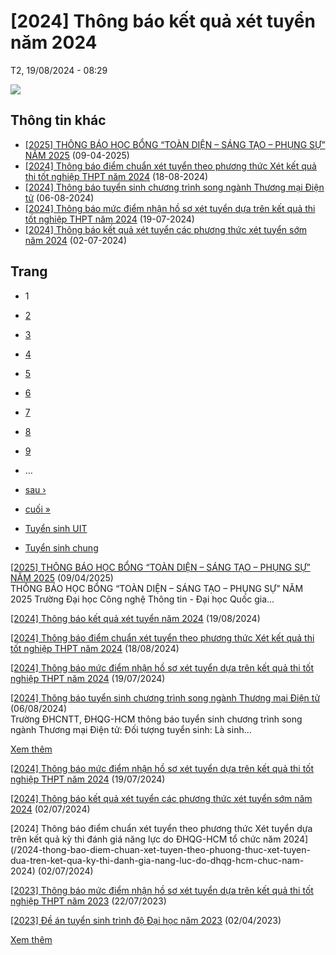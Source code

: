 # [2024] Thông báo kết quả xét tuyển năm 2024

T2, 19/08/2024 - 08:29

![](/sites/default/files/uploads/files/202408/z5743778656382_bd4b150e7306b10d7c0babf94aa8a0cf_0.jpg)

## Thông tin khác

* [[2025] THÔNG BÁO HỌC BỔNG “TOÀN DIỆN – SÁNG TẠO – PHỤNG SỰ” NĂM 2025](/2025-thong-bao-hoc-bong-toan-dien-sang-tao-phung-su-nam-2025)
  (09-04-2025)
* [[2024] Thông báo điểm chuẩn xét tuyển theo phương thức Xét kết quả thi tốt nghiệp THPT năm 2024](/2024-thong-bao-diem-chuan-xet-tuyen-theo-phuong-thuc-xet-ket-qua-thi-tot-nghiep-thpt-nam-2024)
  (18-08-2024)
* [[2024] Thông báo tuyển sinh chương trình song ngành Thương mại Điện tử](/2024-thong-bao-tuyen-sinh-chuong-trinh-song-nganh-thuong-mai-dien-tu)
  (06-08-2024)
* [[2024] Thông báo mức điểm nhận hồ sơ xét tuyển dựa trên kết quả thi tốt nghiệp THPT năm 2024](/2024-thong-bao-muc-diem-nhan-ho-so-xet-tuyen-dua-tren-ket-qua-thi-tot-nghiep-thpt-nam-2024)
  (19-07-2024)
* [[2024] Thông báo kết quả xét tuyển các phương thức xét tuyển sớm năm 2024](/2024-thong-bao-ket-qua-xet-tuyen-cac-phuong-thuc-xet-tuyen-som-nam-2024)
  (02-07-2024)

## Trang

* 1
* [2](/2024-thong-bao-ket-qua-xet-tuyen-nam-2024?page=1 "Đến trang 2")
* [3](/2024-thong-bao-ket-qua-xet-tuyen-nam-2024?page=2 "Đến trang 3")
* [4](/2024-thong-bao-ket-qua-xet-tuyen-nam-2024?page=3 "Đến trang 4")
* [5](/2024-thong-bao-ket-qua-xet-tuyen-nam-2024?page=4 "Đến trang 5")
* [6](/2024-thong-bao-ket-qua-xet-tuyen-nam-2024?page=5 "Đến trang 6")
* [7](/2024-thong-bao-ket-qua-xet-tuyen-nam-2024?page=6 "Đến trang 7")
* [8](/2024-thong-bao-ket-qua-xet-tuyen-nam-2024?page=7 "Đến trang 8")
* [9](/2024-thong-bao-ket-qua-xet-tuyen-nam-2024?page=8 "Đến trang 9")
* …
* [sau ›](/2024-thong-bao-ket-qua-xet-tuyen-nam-2024?page=1 "Đến trang sau")
* [cuối »](/2024-thong-bao-ket-qua-xet-tuyen-nam-2024?page=41 "Đến trang cuối cùng")

* [Tuyển sinh UIT](/2024-thong-bao-ket-qua-xet-tuyen-nam-2024?qt-th_ng_b_o=0#qt-th_ng_b_o)
* [Tuyển sinh chung](/2024-thong-bao-ket-qua-xet-tuyen-nam-2024?qt-th_ng_b_o=1#qt-th_ng_b_o)

[[2025] THÔNG BÁO HỌC BỔNG “TOÀN DIỆN – SÁNG TẠO – PHỤNG SỰ” NĂM 2025](/2025-thong-bao-hoc-bong-toan-dien-sang-tao-phung-su-nam-2025)
(09/04/2025)  
THÔNG BÁO HỌC BỔNG “TOÀN DIỆN – SÁNG TẠO – PHỤNG SỰ” NĂM 2025 Trường Đại học Công nghệ Thông tin - Đại học Quốc gia...

[[2024] Thông báo kết quả xét tuyển năm 2024](/2024-thong-bao-ket-qua-xet-tuyen-nam-2024)
(19/08/2024)

[[2024] Thông báo điểm chuẩn xét tuyển theo phương thức Xét kết quả thi tốt nghiệp THPT năm 2024](/2024-thong-bao-diem-chuan-xet-tuyen-theo-phuong-thuc-xet-ket-qua-thi-tot-nghiep-thpt-nam-2024)
(18/08/2024)

[[2024] Thông báo mức điểm nhận hồ sơ xét tuyển dựa trên kết quả thi tốt nghiệp THPT năm 2024](/2024-thong-bao-muc-diem-nhan-ho-so-xet-tuyen-dua-tren-ket-qua-thi-tot-nghiep-thpt-nam-2024)
(19/07/2024)

[[2024] Thông báo tuyển sinh chương trình song ngành Thương mại Điện tử](/2024-thong-bao-tuyen-sinh-chuong-trinh-song-nganh-thuong-mai-dien-tu)
(06/08/2024)  
Trường ĐHCNTT, ĐHQG-HCM thông báo tuyển sinh chương trình song ngành Thương mại Điện tử: Đối tượng tuyển sinh: Là sinh...

[Xem thêm](/tuyen-sinh-uit)

[[2024] Thông báo mức điểm nhận hồ sơ xét tuyển dựa trên kết quả thi tốt nghiệp THPT năm 2024](/2024-thong-bao-muc-diem-nhan-ho-so-xet-tuyen-dua-tren-ket-qua-thi-tot-nghiep-thpt-nam-2024)
(19/07/2024)

[[2024] Thông báo kết quả xét tuyển các phương thức xét tuyển sớm năm 2024](/2024-thong-bao-ket-qua-xet-tuyen-cac-phuong-thuc-xet-tuyen-som-nam-2024)
(02/07/2024)

[2024] Thông báo điểm chuẩn xét tuyển theo phương thức Xét tuyển dựa trên kết quả kỳ thi đánh giá năng lực do ĐHQG-HCM tổ chức năm 2024](/2024-thong-bao-diem-chuan-xet-tuyen-theo-phuong-thuc-xet-tuyen-dua-tren-ket-qua-ky-thi-danh-gia-nang-luc-do-dhqg-hcm-chuc-nam-2024)
(02/07/2024)

[[2023] Thông báo mức điểm nhận hồ sơ xét tuyển dựa trên kết quả thi tốt nghiệp THPT năm 2023](/2023-thong-bao-muc-diem-nhan-ho-so-xet-tuyen-dua-tren-ket-qua-thi-tot-nghiep-thpt-nam-2023)
(22/07/2023)

[[2023] Đề án tuyển sinh trình độ Đại học năm 2023](/2023-de-tuyen-sinh-trinh-do-dai-hoc-nam-2023)
(02/04/2023)

[Xem thêm](/tuyen-sinh-chung)